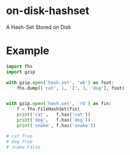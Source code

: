 # on-disk-hashset
A Hash-Set Stored on Disk

# Example
```python
import fhs
import gzip

with gzip.open('hash.set', 'wb') as fout:
    fhs.dump(['cat', 1, '2', 3, 'dog'], fout)


with gzip.open('hash.set', 'rb') as fin:
    f = fhs.FileHashSet(fin)
    print('cat',   f.has('cat'))
    print('dog',   f.has('dog'))
    print('snake', f.has('snake'))

# cat True
# dog True
# snake False
```
